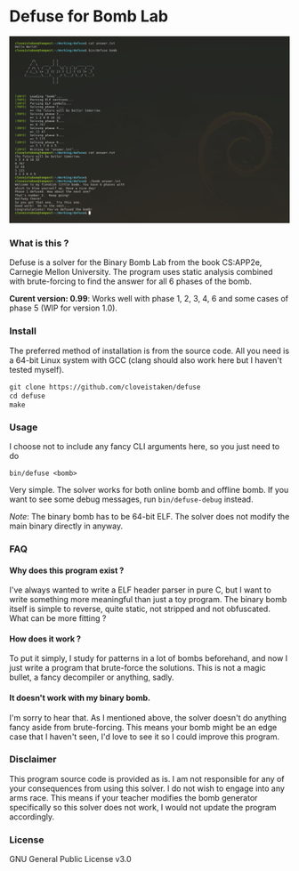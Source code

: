 # Defuse for Bomb Lab

![Version 0.99](screenshot.png)


### What is this ?

Defuse is a solver for the Binary Bomb Lab from the book CS:APP2e, Carnegie Mellon University.
The program uses static analysis combined with brute-forcing to find the answer for all 6 phases of the bomb.

__Curent version: 0.99__: Works well with phase 1, 2, 3, 4, 6 and some cases of phase 5 (WIP for version 1.0).


### Install

The preferred method of installation is from the source code.
All you need is a 64-bit Linux system with GCC (clang should also work here but I haven't tested myself).

```
git clone https://github.com/cloveistaken/defuse
cd defuse
make
```


### Usage

I choose not to include any fancy CLI arguments here, so you just need to do
```
bin/defuse <bomb>
```

Very simple.
The solver works for both online bomb and offline bomb.
If you want to see some debug messages, run `bin/defuse-debug` instead.

_Note_: The binary bomb has to be 64-bit ELF. The solver does not modify the main binary directly in anyway.


### FAQ

#### Why does this program exist ?

I've always wanted to write a ELF header parser in pure C, but I want to write something more meaningful than just a toy program.
The binary bomb itself is simple to reverse, quite static, not stripped and not obfuscated.
What can be more fitting ?

#### How does it work ?

To put it simply, I study for patterns in a lot of bombs beforehand, and now I just write a program that brute-force the solutions.
This is not a magic bullet, a fancy decompiler or anything, sadly.

#### It doesn't work with my binary bomb.

I'm sorry to hear that.
As I mentioned above, the solver doesn't do anything fancy aside from brute-forcing.
This means your bomb might be an edge case that I haven't seen, I'd love to see it so I could improve this program.


### Disclaimer

This program source code is provided as is.
I am not responsible for any of your consequences from using this solver.
I do not wish to engage into any arms race.
This means if your teacher modifies the bomb generator specifically so this solver does not work, I would not update the program accordingly.


### License

GNU General Public License v3.0
